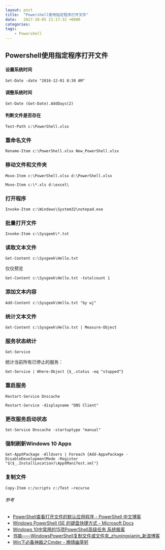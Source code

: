 ```yaml
---
layout: post
title:  "Powershell使用指定程序打开文件"
date:   2017-10-05 21:17:32 +0800
categories:  
tags: 
    - Powershell
---
```


## Powershell使用指定程序打开文件 ## 

#### 设置系统时间 ####

	Set-Date -date "2016-12-01 8:30 AM"


#### 调整系统时间 ####

	Set-Date (Get-Date).AddDays(2)

#### 判断文件是否存在 ####

	Test-Path c:\PowerShell.xlsx

### 重命名文件 ###

	Rename-Item c:\PowerShell.xlsx New_PowerShell.xlsx

### 移动文件和文件夹 ###

	Move-Item c:\PowerShell.xlsx d:\PowerShell.xlsx

	Move-Item c:\*.xls d:\excel\


### 打开程序 ###

	Invoke-Item c:\Windows\System32\notepad.exe


### 批量打开文件 ###
	Invoke-Item c:\Sysgeek\*.txt


### 读取文本文件 ###

	Get-Content c:\Sysgeek\Hello.txt

仅仅预览

	Get-Content c:\Sysgeek\Hello.txt -totalcount 1

### 添加文本内容 ###

	Add-Content c:\Sysgeek\Hello.txt "by wj"

### 统计文本文件 ###

	Get-Content c:\Sysgeek\Hello.txt | Measure-Object


### 服务状态统计 ###

	Get-Service

统计当前所有已停止的服务：

	Get-Service | Where-Object {$_.status -eq "stopped"}

### 重启服务 ###

	Restart-Service Dnscache

	Restart-Service -displayname "DNS Client"

### 更改服务启动状态 ###

	Set-Service Dnscache -startuptype "manual"


### 强制刷新Windows 10 Apps ###
		
	Get-AppXPackage -AllUsers | Foreach {Add-AppxPackage -DisableDevelopmentMode -Register "$($_.InstallLocation)\AppXManifest.xml"}

### 复制文件 ###

	Copy-Item c:/scripts c:/Test –recurse

###### 参考 ######

* [PowerShell查看打开文件的默认应用程序 - PowerShell 中文博客](http://www.pstips.net/finding-executable.html)
* [Windows PowerShell ISE 的键盘快捷方式 - Microsoft Docs](https://docs.microsoft.com/zh-cn/powershell/scripting/core-powershell/ise/keyboard-shortcuts-for-the-windows-powershell-ise?view=powershell-5.1)
* [Windows 10中常用的15项PowerShell高级任务  系统极客](https://www.sysgeek.cn/windows-10-powershell-advanced-task/)
* [书摘——WindowsPowerShell复制文件或文件夹_zhuningxianjn_新浪博客](http://blog.sina.com.cn/s/blog_c3aa886b0102wsst.html)
* [Win下必备神器之Cmder - 晚晴幽草轩](https://jeffjade.com/2016/01/13/2016-01-13-windows-software-cmder/)